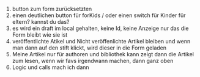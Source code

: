 1. button zum form zurücksetzten
2. einen deutlichen button für forKids / oder einen switch für Kinder für eltern? kannst du das?
3. es wird ein draft im local gehalten, keine Id, keine Anzeige nur das die Form bleibt wie sie ist
4. veröffentlichte Atikel und Nicht veröffenlichte Artikel bleiben und wenn man dann auf den stift klickt, wird dieser in die Form geladen
5. Meine Artikel nur für authoren und bibliothek kann zeigt dann die Artikel zum lesen, wenn wir favs irgendwann machen, dann ganz oben
6. Logic und calls mach ich dann
